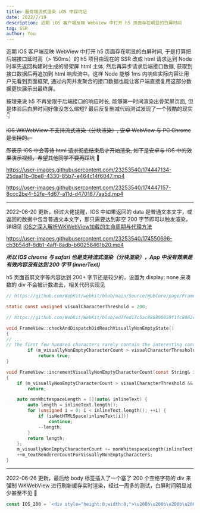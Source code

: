 ```yaml
---
title: 服务端流式渲染 iOS 中踩坑记
date: 2022/7/19
description: 近期 iOS 客户端反映 WebView 中打开 h5 页面存在明显的白屏时间
tag: SSR
author: You
---
```


近期 iOS 客户端反映 WebView 中打开 h5 页面存在明显的白屏时间, 于是打算把后端接口延时高（> 150ms）的 h5 项目由现在的 SSR 改成 html 请求达到 Node 时率先返回构建时生成的骨架屏 html 主体, 然后再异步请求后端接口数据, 获取到接口数据后再追加到 html 响应流中。这样 Node 能够 1ms 内响应实际内容让用户先看到页面框架, 通过内网并发聚合的接口数据也能让客户端直接复用这部分数据更快展示出最终屏。

按理来说 h5 不再受限于后端接口的响应时长, 能够第一时间渲染出骨架屏页面, 但是体验后白屏时间好像没怎么缩短? 最后反复删减代码测试发现了一个残酷的现实 👇

~~iOS WKWebView 不支持流式渲染（分块渲染）, 安卓 WebView 与 PC Chrome 是支持的。~~

~~即表示 IOS 中会等待 html 请求彻底结束后才开始渲染, 如下是安卓与 IOS 中的效果演示视频，希望其他同学不要再踩坑~~ 🤯

https://user-images.githubusercontent.com/23253540/174447134-25daa11b-0be8-4330-85b7-e464c14f6047.mp4

https://user-images.githubusercontent.com/23253540/174447157-8ccc2be4-52fe-4d67-a11d-d4701677aa5d.mp4

---
2022-06-20 更新，经过大佬提醒，IOS 中如果返回的 data 是普通文本文字，或返回的数据中包含普通文本文字，那只需要达到非空 200 字节即可以触发渲染，详细见 [iOS之深入解析WKWebView加载的生命周期与代理方法](https://bbs.huaweicloud.com/blogs/331397)

https://user-images.githubusercontent.com/23253540/174550696-cb3b54df-6db1-4aff-8adb-b60258461b20.mp4

***所以 IOS chrome 与 safari 也是支持流式渲染（分块渲染），App 中没有效果是有效内容没有达到 200 字节 (innerText)***

h5 页面首屏文字等内容达到 200+ 字节还是较少的，设置为 display: none 来凑数的 div 不会被计数进去，相关代码实现见
```c
// https://github.com/WebKit/webkit/blob/main/Source/WebCore/page/FrameView.h#L975

static const unsigned visualCharacterThreshold = 200;
```
```c
// https://github.com/WebKit/WebKit/blob/ed7fed17c5ac886890859f1fc8682dba06424616/Source/WebCore/page/FrameView.cpp#L4685

void FrameView::checkAndDispatchDidReachVisuallyNonEmptyState()
{
// ...
// The first few hundred characters rarely contain the interesting content of the page.
        if (m_visuallyNonEmptyCharacterCount > visualCharacterThreshold)
            return true;
}

void FrameView::incrementVisuallyNonEmptyCharacterCount(const String& inlineText)
{
    if (m_visuallyNonEmptyCharacterCount > visualCharacterThreshold && m_hasReachedSignificantRenderedTextThreshold)
        return;

    auto nonWhitespaceLength = [](auto& inlineText) {
        auto length = inlineText.length();
        for (unsigned i = 0; i < inlineText.length(); ++i) {
            if (isNotHTMLSpace(inlineText[i]))
                continue;
            --length;
        }
        return length;
    };
    m_visuallyNonEmptyCharacterCount += nonWhitespaceLength(inlineText);
    ++m_textRendererCountForVisuallyNonEmptyCharacters;
}
```
---
2022-06-26 更新，最后给 body 标签插入了一个塞了 200 个空格字符的 div 来强制 WKWebView 进行刷新缓存实时渲染，经过一周多的测试，白屏时间明显减少甚至不见 🎉
```js
const IOS_200 = `<div style="height:0;width:0;">\u200b\u200b\u200b\u200b\u200b\u200b\u200b\u200b\u200b\u200b\u200b\u200b\u200b\u200b\u200b\u200b\u200b\u200b\u200b\u200b\u200b\u200b\u200b\u200b\u200b\u200b\u200b\u200b\u200b\u200b\u200b\u200b\u200b\u200b\u200b\u200b\u200b\u200b\u200b\u200b\u200b\u200b\u200b\u200b\u200b\u200b\u200b\u200b\u200b\u200b\u200b\u200b\u200b\u200b\u200b\u200b\u200b\u200b\u200b\u200b\u200b\u200b\u200b\u200b\u200b\u200b\u200b\u200b\u200b\u200b\u200b\u200b\u200b\u200b\u200b\u200b\u200b\u200b\u200b\u200b\u200b\u200b\u200b\u200b\u200b\u200b\u200b\u200b\u200b\u200b\u200b\u200b\u200b\u200b\u200b\u200b\u200b\u200b\u200b\u200b\u200b\u200b\u200b\u200b\u200b\u200b\u200b\u200b\u200b\u200b\u200b\u200b\u200b\u200b\u200b\u200b\u200b\u200b\u200b\u200b\u200b\u200b\u200b\u200b\u200b\u200b\u200b\u200b\u200b\u200b\u200b\u200b\u200b\u200b\u200b\u200b\u200b\u200b\u200b\u200b\u200b\u200b\u200b\u200b\u200b\u200b\u200b\u200b\u200b\u200b\u200b\u200b\u200b\u200b\u200b\u200b\u200b\u200b\u200b\u200b\u200b\u200b\u200b\u200b\u200b\u200b\u200b\u200b\u200b\u200b\u200b\u200b\u200b\u200b\u200b\u200b\u200b\u200b\u200b\u200b\u200b\u200b\u200b\u200b\u200b\u200b\u200b\u200b\u200b\u200b\u200b\u200b\u200b\u200b\u200b\u200b\u200b\u200b\u200b\u200b</div>`
```